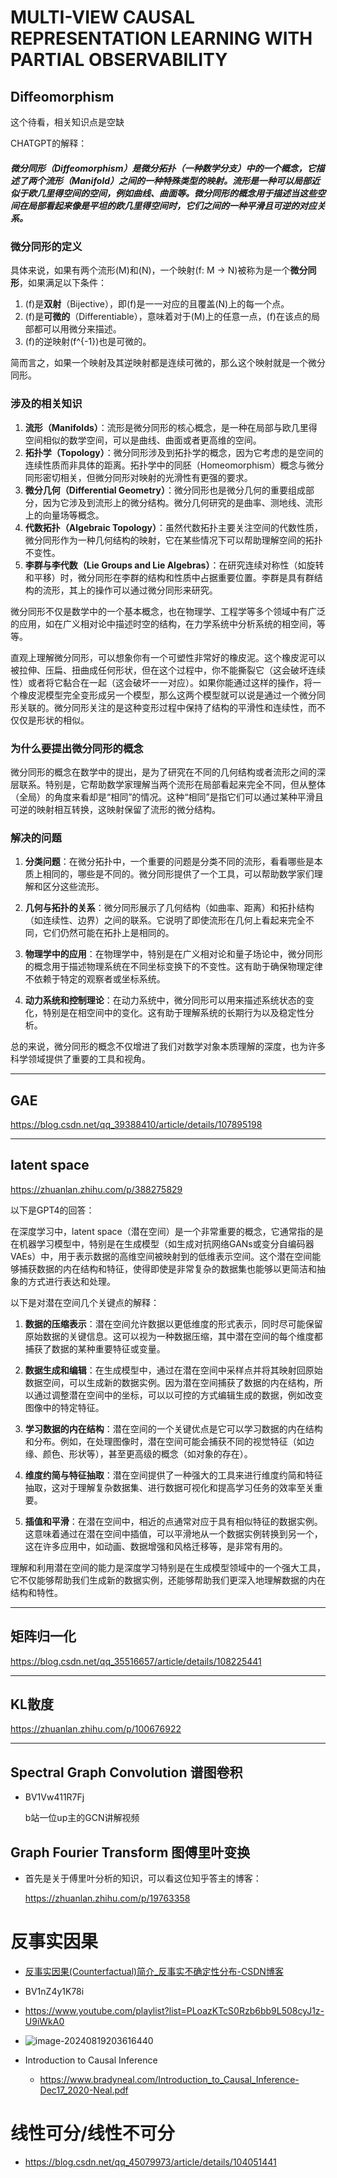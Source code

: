 #  MULTI-VIEW CAUSAL REPRESENTATION LEARNING WITH PARTIAL OBSERVABILITY

## Diffeomorphism

这个待看，相关知识点是空缺

CHATGPT的解释：

##### 微分同形（Diffeomorphism）是微分拓扑（一种数学分支）中的一个概念，它描述了两个流形（Manifold）之间的一种特殊类型的映射。流形是一种可以局部近似于欧几里得空间的空间，例如曲线、曲面等。微分同形的概念用于描述当这些空间在局部看起来像是平坦的欧几里得空间时，它们之间的一种平滑且可逆的对应关系。

### 微分同形的定义

具体来说，如果有两个流形\(M\)和\(N\)，一个映射\(f: M $\rightarrow$ N\)被称为是一个**微分同形**，如果满足以下条件：

1. \(f\)是**双射**（Bijective），即\(f\)是一一对应的且覆盖\(N\)上的每一个点。
2. \(f\)是**可微的**（Differentiable），意味着对于\(M\)上的任意一点，\(f\)在该点的局部都可以用微分来描述。
3. \(f\)的逆映射\(f^{-1}\)也是可微的。

简而言之，如果一个映射及其逆映射都是连续可微的，那么这个映射就是一个微分同形。

### 涉及的相关知识

1. **流形（Manifolds）**：流形是微分同形的核心概念，是一种在局部与欧几里得空间相似的数学空间，可以是曲线、曲面或者更高维的空间。
2. **拓扑学（Topology）**：微分同形涉及到拓扑学的概念，因为它考虑的是空间的连续性质而非具体的距离。拓扑学中的同胚（Homeomorphism）概念与微分同形密切相关，但微分同形对映射的光滑性有更强的要求。
3. **微分几何（Differential Geometry）**：微分同形也是微分几何的重要组成部分，因为它涉及到流形上的微分结构。微分几何研究的是曲率、测地线、流形上的向量场等概念。
4. **代数拓扑（Algebraic Topology）**：虽然代数拓扑主要关注空间的代数性质，微分同形作为一种几何结构的映射，它在某些情况下可以帮助理解空间的拓扑不变性。
5. **李群与李代数（Lie Groups and Lie Algebras）**：在研究连续对称性（如旋转和平移）时，微分同形在李群的结构和性质中占据重要位置。李群是具有群结构的流形，其上的操作可以通过微分同形来研究。

微分同形不仅是数学中的一个基本概念，也在物理学、工程学等多个领域中有广泛的应用，如在广义相对论中描述时空的结构，在力学系统中分析系统的相空间，等等。

直观上理解微分同形，可以想象你有一个可塑性非常好的橡皮泥。这个橡皮泥可以被拉伸、压扁、扭曲成任何形状，但在这个过程中，你不能撕裂它（这会破坏连续性）或者将它黏合在一起（这会破坏一一对应）。如果你能通过这样的操作，将一个橡皮泥模型完全变形成另一个模型，那么这两个模型就可以说是通过一个微分同形关联的。微分同形关注的是这种变形过程中保持了结构的平滑性和连续性，而不仅仅是形状的相似。

### 为什么要提出微分同形的概念

微分同形的概念在数学中的提出，是为了研究在不同的几何结构或者流形之间的深层联系。特别是，它帮助数学家理解当两个流形在局部看起来完全不同，但从整体（全局）的角度来看却是“相同”的情况。这种“相同”是指它们可以通过某种平滑且可逆的映射相互转换，这映射保留了流形的微分结构。

### 解决的问题

1. **分类问题**：在微分拓扑中，一个重要的问题是分类不同的流形，看看哪些是本质上相同的，哪些是不同的。微分同形提供了一个工具，可以帮助数学家们理解和区分这些流形。

2. **几何与拓扑的关系**：微分同形展示了几何结构（如曲率、距离）和拓扑结构（如连续性、边界）之间的联系。它说明了即使流形在几何上看起来完全不同，它们仍然可能在拓扑上是相同的。

3. **物理学中的应用**：在物理学中，特别是在广义相对论和量子场论中，微分同形的概念用于描述物理系统在不同坐标变换下的不变性。这有助于确保物理定律不依赖于特定的观察者或坐标系统。

4. **动力系统和控制理论**：在动力系统中，微分同形可以用来描述系统状态的变化，特别是在相空间中的变化。这有助于理解系统的长期行为以及稳定性分析。

总的来说，微分同形的概念不仅增进了我们对数学对象本质理解的深度，也为许多科学领域提供了重要的工具和视角。

---

## GAE

https://blog.csdn.net/qq_39388410/article/details/107895198

---

## latent space

https://zhuanlan.zhihu.com/p/388275829

以下是GPT4的回答：

在深度学习中，latent space（潜在空间）是一个非常重要的概念，它通常指的是在机器学习模型中，特别是在生成模型（如生成对抗网络GANs或变分自编码器VAEs）中，用于表示数据的高维空间被映射到的低维表示空间。这个潜在空间能够捕获数据的内在结构和特征，使得即使是非常复杂的数据集也能够以更简洁和抽象的方式进行表达和处理。

以下是对潜在空间几个关键点的解释：

1. **数据的压缩表示**：潜在空间允许数据以更低维度的形式表示，同时尽可能保留原始数据的关键信息。这可以视为一种数据压缩，其中潜在空间的每个维度都捕获了数据的某种重要特征或变量。

2. **数据生成和编辑**：在生成模型中，通过在潜在空间中采样点并将其映射回原始数据空间，可以生成新的数据实例。因为潜在空间捕获了数据的内在结构，所以通过调整潜在空间中的坐标，可以以可控的方式编辑生成的数据，例如改变图像中的特定特征。

3. **学习数据的内在结构**：潜在空间的一个关键优点是它可以学习数据的内在结构和分布。例如，在处理图像时，潜在空间可能会捕获不同的视觉特征（如边缘、颜色、形状等），甚至更高级的概念（如对象的存在）。

4. **维度约简与特征抽取**：潜在空间提供了一种强大的工具来进行维度约简和特征抽取，这对于理解复杂数据集、进行数据可视化和提高学习任务的效率至关重要。

5. **插值和平滑**：在潜在空间中，相近的点通常对应于具有相似特征的数据实例。这意味着通过在潜在空间中插值，可以平滑地从一个数据实例转换到另一个，这在许多应用中，如动画、数据增强和风格迁移等，是非常有用的。

理解和利用潜在空间的能力是深度学习特别是在生成模型领域中的一个强大工具，它不仅能够帮助我们生成新的数据实例，还能够帮助我们更深入地理解数据的内在结构和特性。

---

## 矩阵归一化

https://blog.csdn.net/qq_35516657/article/details/108225441

---

## KL散度

https://zhuanlan.zhihu.com/p/100676922

---

## Spectral Graph Convolution 谱图卷积

- BV1Vw411R7Fj

  b站一位up主的GCN讲解视频



## Graph Fourier Transform 图傅里叶变换

- 首先是关于傅里叶分析的知识，可以看这位知乎答主的博客：

  https://zhuanlan.zhihu.com/p/19763358



# 反事实因果

- [反事实因果(Counterfactual)简介_反事实不确定性分布-CSDN博客](https://blog.csdn.net/a358463121/article/details/114824992)

- BV1nZ4y1K78i
- https://www.youtube.com/playlist?list=PLoazKTcS0Rzb6bb9L508cyJ1z-U9iWkA0
- ![image-20240819203616440](C:\Users\12895\AppData\Roaming\Typora\typora-user-images\image-20240819203616440.png)

- Introduction to Causal Inference
  -  https://www.bradyneal.com/Introduction_to_Causal_Inference-Dec17_2020-Neal.pdf







# 线性可分/线性不可分

- https://blog.csdn.net/qq_45079973/article/details/104051441













